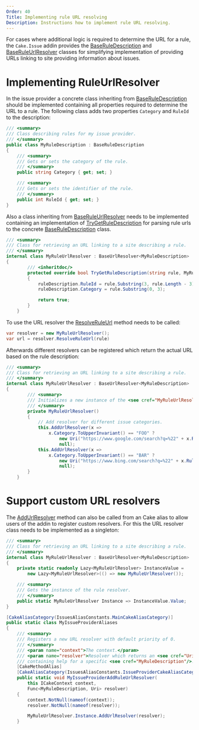 ```yaml
---
Order: 40
Title: Implementing rule URL resolving
Description: Instructions how to implement rule URL resolving.
---
```

For cases where additional logic is required to determine the URL for a rule, the `Cake.Issue`
addin provides the [BaseRuleDescription] and [BaseRuleUrlResolver] classes for
simplifying implementation of providing URLs linking to site providing information about issues.

# Implementing RuleUrlResolver

In the issue provider a concrete class inheriting from [BaseRuleDescription] should be implemented
containing all properties required to determine the URL to a rule.
The following class adds two properties `Category` and `RuleId` to the description:

```csharp
/// <summary>
/// Class describing rules for my issue provider.
/// </summary>
public class MyRuleDescription : BaseRuleDescription
{
    /// <summary>
    /// Gets or sets the category of the rule.
    /// </summary>
    public string Category { get; set; }

    /// <summary>
    /// Gets or sets the identifier of the rule.
    /// </summary>
    public int RuleId { get; set; }
}
```

Also a class inheriting from [BaseRuleUrlResolver] needs to be implemented containing an implementation
of [TryGetRuleDescription] for parsing rule urls to the concrete [BaseRuleDescription] class.

```csharp
/// <summary>
/// Class for retrieving an URL linking to a site describing a rule.
/// </summary>
internal class MyRuleUrlResolver : BaseUrlResolver<MyRuleDescription>
{
        /// <inheritdoc/>
        protected override bool TryGetRuleDescription(string rule, MyRuleDescription ruleDescription)
        {
            ruleDescription.RuleId = rule.Substring(3, rule.Length - 3);
            ruleDescription.Category = rule.Substring(0, 3);

            return true;
        }
    }
```

To use the URL resolver the [ResolveRuleUrl] method needs to be called:

```csharp
var resolver = new MyRuleUrlResolver();
var url = resolver.ResolveRuleUrl(rule)
```

Afterwards different resolvers can be registered which return the actual URL based on the rule description:

```csharp
/// <summary>
/// Class for retrieving an URL linking to a site describing a rule.
/// </summary>
internal class MyRuleUrlResolver : BaseUrlResolver<MyRuleDescription>
{
        /// <summary>
        /// Initializes a new instance of the <see cref="MyRuleUrlResolver"/> class.
        /// </summary>
        private MyRuleUrlResolver()
        {
            // Add resolver for different issue categories.
            this.AddUrlResolver(x =>
                x.Category.ToUpperInvariant() == "FOO" ?
                    new Uri("https://www.google.com/search?q=%22" + x.Rule) :
                    null);
            this.AddUrlResolver(x =>
                x.Category.ToUpperInvariant() == "BAR" ?
                    new Uri("https://www.bing.com/search?q=%22" + x.Rule) :
                    null);
        }
    }
```

# Support custom URL resolvers

The [AddUrlResolver] method can also be called from an Cake alias to allow users of the addin to
register custom resolvers.
For this the URL resolver class needs to be implemented as a singleton:

```csharp
/// <summary>
/// Class for retrieving an URL linking to a site describing a rule.
/// </summary>
internal class MyRuleUrlResolver : BaseUrlResolver<MyRuleDescription>
{
    private static readonly Lazy<MyRuleUrlResolver> InstanceValue =
        new Lazy<MyRuleUrlResolver>(() => new MyRuleUrlResolver());

    /// <summary>
    /// Gets the instance of the rule resolver.
    /// </summary>
    public static MyRuleUrlResolver Instance => InstanceValue.Value;
}

[CakeAliasCategory(IssuesAliasConstants.MainCakeAliasCategory)]
public static class MyIssueProviderAliases
{
    /// <summary>
    /// Registers a new URL resolver with default priority of 0.
    /// </summary>
    /// <param name="context">The context.</param>
    /// <param name="resolver">Resolver which returns an <see cref="Uri"/> linking to a site
    /// containing help for a specific <see cref="MyRuleDescription"/>.</param>
    [CakeMethodAlias]
    [CakeAliasCategory(IssuesAliasConstants.IssueProviderCakeAliasCategory)]
    public static void MyIssueProviderAddRuleUrlResolver(
        this ICakeContext context,
        Func<MyRuleDescription, Uri> resolver)
    {
        context.NotNull(nameof(context));
        resolver.NotNull(nameof(resolver));

        MyRuleUrlResolver.Instance.AddUrlResolver(resolver);
    }
```

[BaseRuleDescription]: ../../../api/Cake.Issues/BaseRuleDescription/
[BaseRuleUrlResolver]: ../../../api/Cake.Issues/BaseRuleUrlResolver_1/
[TryGetRuleDescription]: ../../../api/Cake.Issues/BaseRuleUrlResolver_1/D9DB5D44
[AddUrlResolver]: ../../../api/Cake.Issues/BaseRuleUrlResolver_1/AAA4FB20
[ResolveRuleUrl]: ../../../api/Cake.Issues/BaseRuleUrlResolver_1/6B23EC74